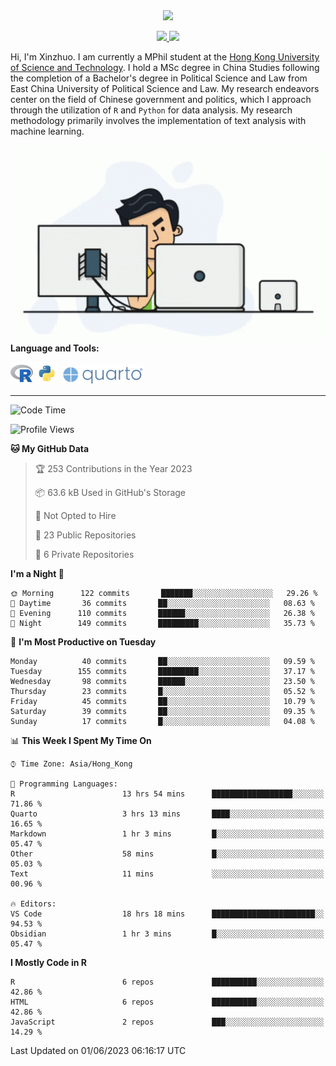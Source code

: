 <div align='center'>
<img src='https://readme-typing-svg.herokuapp.com?font=ubuntu&color=4d3900&center=true&lines=HKUST+Mphil+in+SOSC;Focus+on+China;Code+for+PoliSci'/>
</div>

<p align='center'>
 <a href='https://www.linkedin.com/in/xinzhuo-huang-5161011ba/' target='_blank'>
        <img src='https://img.shields.io/badge/linkedin%20-%230077B5.svg?&style=for-the-badge&logo=linkedin&logoColor=white'/>
    </a>
 <a href='https://twitter.com/HsinchoH' target='_blank'>
        <img src='https://img.shields.io/badge/Twitter-1DA1F2?style=for-the-badge&logo=twitter&logoColor=white'/>
    </a>
    </p>
    
Hi, I'm Xinzhuo. I am currently a MPhil student at the [Hong Kong University of Science and Technology](https://sosc.hkust.edu.hk/node/613). I hold a MSc degree in China Studies following the completion of a Bachelor's degree in Political Science and Law from East China University of Political Science and Law. My research endeavors center on the field of Chinese government and politics, which I approach through the utilization of `R` and `Python` for data analysis. My research methodology primarily involves the implementation of text analysis with machine learning.




<img align='right' src="https://github.com/xinzhuohkust/xinzhuohkust/blob/main/programmer.gif" width="590">



**Language and Tools:**  

<code><img height="36" src="https://raw.githubusercontent.com/github/explore/80688e429a7d4ef2fca1e82350fe8e3517d3494d/topics/r/r.png"></code>
<code><img height="36" src="https://raw.githubusercontent.com/github/explore/80688e429a7d4ef2fca1e82350fe8e3517d3494d/topics/python/python.png"></code>
<code><img height="32" src="https://github.com/quarto-dev/quarto-r/blob/main/man/figures/quarto.png"></code>

---
<!--START_SECTION:waka-->
![Code Time](http://img.shields.io/badge/Code%20Time-577%20hrs%2027%20mins-blue)

![Profile Views](http://img.shields.io/badge/Profile%20Views-8-blue)

**🐱 My GitHub Data** 

> 🏆 253 Contributions in the Year 2023
 > 
> 📦 63.6 kB Used in GitHub's Storage 
 > 
> 🚫 Not Opted to Hire
 > 
> 📜 23 Public Repositories 
 > 
> 🔑 6 Private Repositories  
 > 
**I'm a Night 🦉** 

```text
🌞 Morning      122 commits       ███████░░░░░░░░░░░░░░░░░░   29.26 % 
🌆 Daytime       36 commits       ██░░░░░░░░░░░░░░░░░░░░░░░   08.63 % 
🌃 Evening      110 commits       ██████░░░░░░░░░░░░░░░░░░░   26.38 % 
🌙 Night        149 commits       █████████░░░░░░░░░░░░░░░░   35.73 % 

```
📅 **I'm Most Productive on Tuesday** 

```text
Monday          40 commits       ██░░░░░░░░░░░░░░░░░░░░░░░   09.59 % 
Tuesday        155 commits       █████████░░░░░░░░░░░░░░░░   37.17 % 
Wednesday       98 commits       ██████░░░░░░░░░░░░░░░░░░░   23.50 % 
Thursday        23 commits       █░░░░░░░░░░░░░░░░░░░░░░░░   05.52 % 
Friday          45 commits       ██░░░░░░░░░░░░░░░░░░░░░░░   10.79 % 
Saturday        39 commits       ██░░░░░░░░░░░░░░░░░░░░░░░   09.35 % 
Sunday          17 commits       █░░░░░░░░░░░░░░░░░░░░░░░░   04.08 % 

```


📊 **This Week I Spent My Time On** 

```text
⌚︎ Time Zone: Asia/Hong_Kong

💬 Programming Languages: 
R                        13 hrs 54 mins      ██████████████████░░░░░░░   71.86 % 
Quarto                   3 hrs 13 mins       ████░░░░░░░░░░░░░░░░░░░░░   16.65 % 
Markdown                 1 hr 3 mins         █░░░░░░░░░░░░░░░░░░░░░░░░   05.47 % 
Other                    58 mins             █░░░░░░░░░░░░░░░░░░░░░░░░   05.03 % 
Text                     11 mins             ░░░░░░░░░░░░░░░░░░░░░░░░░   00.96 % 

🔥 Editors: 
VS Code                  18 hrs 18 mins      ███████████████████████░░   94.53 % 
Obsidian                 1 hr 3 mins         █░░░░░░░░░░░░░░░░░░░░░░░░   05.47 % 

```

**I Mostly Code in R** 

```text
R                        6 repos             ██████████░░░░░░░░░░░░░░░   42.86 % 
HTML                     6 repos             ██████████░░░░░░░░░░░░░░░   42.86 % 
JavaScript               2 repos             ███░░░░░░░░░░░░░░░░░░░░░░   14.29 % 

```



 Last Updated on 01/06/2023 06:16:17 UTC
<!--END_SECTION:waka-->
    
    
    
    
    
    
    
    
